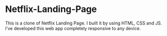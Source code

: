 # Netflix-Landing-Page
This is a clone of Netflix Landing Page. I built it by using HTML, CSS and JS. I've developed this web app completely responsive to any device.
